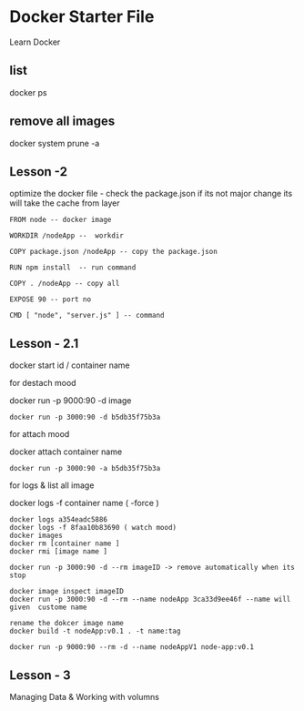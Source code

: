 # Docker Starter File
Learn Docker

list
---
docker ps

remove all images
-----------------
docker system prune -a

## Lesson -2

optimize the docker file  - check the package.json if its not major change its will take the cache from layer

```
FROM node -- docker image

WORKDIR /nodeApp --  workdir

COPY package.json /nodeApp -- copy the package.json

RUN npm install  -- run command

COPY . /nodeApp -- copy all

EXPOSE 90 -- port no

CMD [ "node", "server.js" ] -- command

```

## Lesson - 2.1

docker start id / container name

for destach mood

docker run -p 9000:90 -d image

```docker
docker run -p 3000:90 -d b5db35f75b3a
```


for attach mood

docker attach container name

```docker
docker run -p 3000:90 -a b5db35f75b3a
```
for logs & list all image

docker logs -f container name ( -force )

```docker
docker logs a354eadc5886
docker logs -f 8faa10b83690 ( watch mood)
docker images
docker rm [container name ]
docker rmi [image name ]

docker run -p 3000:90 -d --rm imageID -> remove automatically when its stop

docker image inspect imageID
docker run -p 3000:90 -d --rm --name nodeApp 3ca33d9ee46f --name will given  custome name

rename the dokcer image name
docker build -t nodeApp:v0.1 . -t name:tag

docker run -p 9000:90 --rm -d --name nodeAppV1 node-app:v0.1

```

## Lesson - 3

Managing Data & Working with volumns


